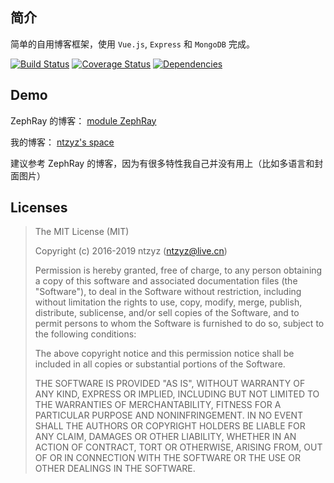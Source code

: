 
## 简介
简单的自用博客框架，使用 `Vue.js`, `Express` 和 `MongoDB` 完成。

[![Build Status](https://travis-ci.org/ntzyz/new-blog.svg?branch=master)](https://travis-ci.org/ntzyz/new-blog)
[![Coverage Status](https://coveralls.io/repos/github/ntzyz/new-blog/badge.svg?branch=master)](https://coveralls.io/github/ntzyz/new-blog?branch=master)
[![Dependencies](https://david-dm.org/ntzyz/new-blog.svg?branch=master)](https://david-dm.org/ntzyz/new-blog?branch=master)

## Demo

ZephRay 的博客： [module ZephRay](https://zephray.me)

我的博客： [ntzyz's space](https://ntzyz.io/)

建议参考 ZephRay 的博客，因为有很多特性我自己并没有用上（比如多语言和封面图片）

## Licenses
>The MIT License (MIT)
>
>Copyright (c) 2016-2019 ntzyz (ntzyz@live.cn)
>
>Permission is hereby granted, free of charge, to any person obtaining a copy
>of this software and associated documentation files (the "Software"), to deal
>in the Software without restriction, including without limitation the rights
>to use, copy, modify, merge, publish, distribute, sublicense, and/or sell
>copies of the Software, and to permit persons to whom the Software is
>furnished to do so, subject to the following conditions:
>
>The above copyright notice and this permission notice shall be included in
>all copies or substantial portions of the Software.
>
>THE SOFTWARE IS PROVIDED "AS IS", WITHOUT WARRANTY OF ANY KIND, EXPRESS OR
>IMPLIED, INCLUDING BUT NOT LIMITED TO THE WARRANTIES OF MERCHANTABILITY,
>FITNESS FOR A PARTICULAR PURPOSE AND NONINFRINGEMENT. IN NO EVENT SHALL THE
>AUTHORS OR COPYRIGHT HOLDERS BE LIABLE FOR ANY CLAIM, DAMAGES OR OTHER
>LIABILITY, WHETHER IN AN ACTION OF CONTRACT, TORT OR OTHERWISE, ARISING FROM,
>OUT OF OR IN CONNECTION WITH THE SOFTWARE OR THE USE OR OTHER DEALINGS IN
>THE SOFTWARE.